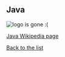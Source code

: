 ## Java

![logo is gone :(](https://upload.wikimedia.org/wikipedia/en/thumb/3/30/Java_programming_language_logo.svg/121px-Java_programming_language_logo.svg.png "Logo Java")







[Java Wikipedia page](https://en.wikipedia.org/wiki/Java_(programming_language))

[Back to the list](/home/tomek/Studia/AWWW/lab/lab01/list_page.md)